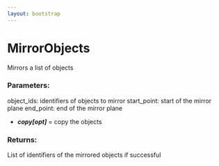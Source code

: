 ```yaml
---
layout: bootstrap
---
```


# MirrorObjects

Mirrors a list of objects
        

### Parameters:

object_ids: identifiers of objects to mirror
start_point: start of the mirror plane
end_point: end of the mirror plane
- ***copy[opt]*** = copy the objects
        

### Returns:


List of identifiers of the mirrored objects if successful
        
